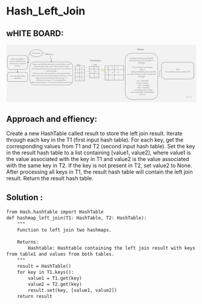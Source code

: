 # Hash_Left_Join

## wHITE BOARD:
![WB](./left_join.jpg)

## Approach and effiency:
Create a new HashTable called result to store the left join result.
Iterate through each key in the T1 (first input hash table).
For each key, get the corresponding values from T1 and T2 (second input hash table).
Set the key in the result hash table to a list containing [value1, value2], where value1 is the value associated with the key in T1 and value2 is the value associated with the same key in T2.
If the key is not present in T2, set value2 to None.
After processing all keys in T1, the result hash table will contain the left join result.
Return the result hash table.

## Solution :
```
from Hash.hashtable import HashTable
def hashmap_left_join(T1: HashTable, T2: HashTable):
    """
    Function to left join two hashmaps.

    Returns:
        Hashtable: Hashtable containing the left join result with keys from table1 and values from both tables.
    """
    result = HashTable()
    for key in T1.keys():
        value1 = T1.get(key)
        value2 = T2.get(key)
        result.set(key, [value1, value2])
    return result
```